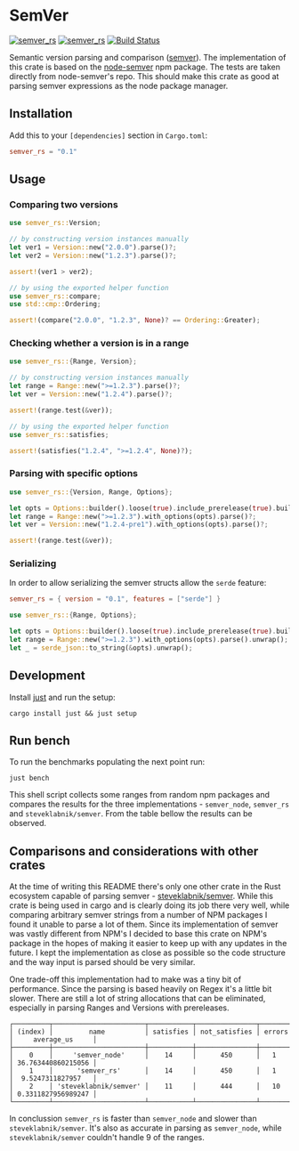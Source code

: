 # SemVer

[![semver_rs](https://docs.rs/semver_rs/badge.svg)](https://docs.rs/semver_rs) [![semver_rs](https://img.shields.io/crates/v/semver_rs.svg)](https://crates.io/crates/semver_rs) [![Build Status](https://travis-ci.org/gngeorgiev/semver_rs.svg?branch=master)](https://travis-ci.org/gngeorgiev/semver_rs)

Semantic version parsing and comparison ([semver](https://semver.org/)). The implementation of this crate is based on the
[node-semver](https://github.com/npm/node-semver#readme) npm package. The tests are taken directly
from node-semver's repo. This should make this crate as good at parsing semver expressions as the
node package manager.

## Installation

Add this to your `[dependencies]` section in `Cargo.toml`:

```toml
semver_rs = "0.1"
```

## Usage

### Comparing two versions

```rust
use semver_rs::Version;

// by constructing version instances manually
let ver1 = Version::new("2.0.0").parse()?;
let ver2 = Version::new("1.2.3").parse()?;

assert!(ver1 > ver2);

// by using the exported helper function
use semver_rs::compare;
use std::cmp::Ordering;

assert!(compare("2.0.0", "1.2.3", None)? == Ordering::Greater);
```

### Checking whether a version is in a range

```rust
use semver_rs::{Range, Version};

// by constructing version instances manually
let range = Range::new(">=1.2.3").parse()?;
let ver = Version::new("1.2.4").parse()?;

assert!(range.test(&ver));

// by using the exported helper function
use semver_rs::satisfies;

assert!(satisfies("1.2.4", ">=1.2.4", None)?);
```

### Parsing with specific options

```rust
use semver_rs::{Version, Range, Options};

let opts = Options::builder().loose(true).include_prerelease(true).build();
let range = Range::new(">=1.2.3").with_options(opts).parse()?;
let ver = Version::new("1.2.4-pre1").with_options(opts).parse()?;

assert!(range.test(&ver));
```

### Serializing

In order to allow serializing the semver structs allow the `serde` feature:

```toml
semver_rs = { version = "0.1", features = ["serde"] }
```

```rust
use semver_rs::{Range, Options};

let opts = Options::builder().loose(true).include_prerelease(true).build();
let range = Range::new(">=1.2.3").with_options(opts).parse().unwrap();
let _ = serde_json::to_string(&opts).unwrap();
```

## Development

Install [just](https://github.com/casey/just) and run the setup:

```shell
cargo install just && just setup
```

## Run bench

To run the benchmarks populating the next point run:

```shell
just bench
```

This shell script collects some ranges from random npm packages and compares the results for the three implementations -
`semver_node`, `semver_rs` and `steveklabnik/semver`. From the table bellow the results can be observed.

## Comparisons and considerations with other crates

At the time of writing this README there's only one other crate in the Rust ecosystem capable of parsing semver - [steveklabnik/semver](https://github.com/steveklabnik/semver).
While this crate is being used in cargo and is clearly doing its job there very well, while comparing arbitrary semver
strings from a number of NPM packages I found it unable to parse a lot of them. Since its implementation of semver was vastly different
from NPM's I decided to base this crate on NPM's package in the hopes of making it easier to keep up with any updates in the future.
I kept the implementation as close as possible so the code structure and the way input is parsed should be very similar.

One trade-off this implementation had to make was a tiny bit of performance. Since the parsing is based heavily on Regex it's a little bit slower.
There are still a lot of string allocations that can be eliminated, especially in parsing Ranges and Versions with prereleases.

```shell
┌─────────┬───────────────────────┬───────────┬───────────────┬────────┬────────────────────┐
│ (index) │         name          │ satisfies │ not_satisfies │ errors │     average_us     │
├─────────┼───────────────────────┼───────────┼───────────────┼────────┼────────────────────┤
│    0    │     'semver_node'     │    14     │      450      │   1    │ 36.763440860215056 │
│    1    │      'semver_rs'      │    14     │      450      │   1    │  9.5247311827957   │
│    2    │ 'steveklabnik/semver' │    11     │      444      │   10   │ 0.3311827956989247 │
└─────────┴───────────────────────┴───────────┴───────────────┴────────┴────────────────────┘
```

In conclussion `semver_rs` is faster than `semver_node` and slower than `steveklabnik/semver`. It's also as accurate
in parsing as `semver_node`, while `steveklabnik/semver` couldn't handle 9 of the ranges.
